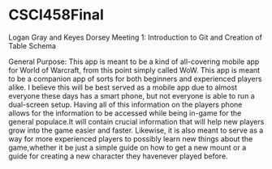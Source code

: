 # CSCI458Final
Logan Gray and Keyes Dorsey
Meeting 1: Introduction to Git and Creation of Table Schema

General Purpose:
This app is meant to be a kind of all-covering mobile app for World of Warcraft, from this point simply called
WoW. This app is meant to be a companion app of sorts for both beginners and experienced players alike. I 
believe this will be best served as a mobile app due to almost everyone these days has a smart phone, but not
everyone is able to run a dual-screen setup. Having all of this information on the players phone allows for
the information to be accessed while being in-game for the general populace.It will contain crucial 
information that will help new players grow into the game easier and faster. Likewise, it is also meant to 
serve as a way for more experienced players to possibly learn new things about the game,whether it be just a 
simple guide on how to get a new mount or a guide for creating a new character they havenever played before. 
